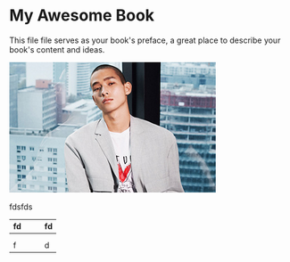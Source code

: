 # My Awesome Book

This file file serves as your book's preface, a great place to describe your book's content and ideas.

![](/assets/activity_200401_06.jpg)

fdsfds

| fd |  |  | fd |
| :--- | :--- | :--- | :--- |
|  |  |  |  |
|  |  |  |  |
| f |  |  | d |




